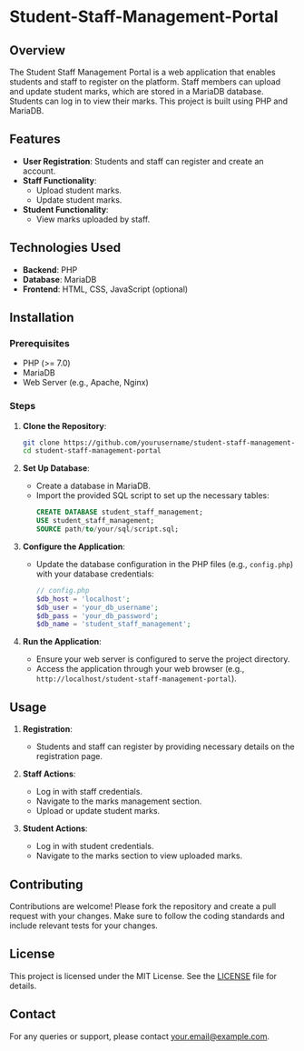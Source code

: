 # Student-Staff-Management-Portal

## Overview
The Student Staff Management Portal is a web application that enables students and staff to register on the platform. Staff members can upload and update student marks, which are stored in a MariaDB database. Students can log in to view their marks. This project is built using PHP and MariaDB.

## Features
- **User Registration**: Students and staff can register and create an account.
- **Staff Functionality**:
  - Upload student marks.
  - Update student marks.
- **Student Functionality**:
  - View marks uploaded by staff.

## Technologies Used
- **Backend**: PHP
- **Database**: MariaDB
- **Frontend**: HTML, CSS, JavaScript (optional)

## Installation

### Prerequisites
- PHP (>= 7.0)
- MariaDB
- Web Server (e.g., Apache, Nginx)

### Steps

1. **Clone the Repository**:
    ```bash
    git clone https://github.com/yourusername/student-staff-management-portal.git
    cd student-staff-management-portal
    ```

2. **Set Up Database**:
    - Create a database in MariaDB.
    - Import the provided SQL script to set up the necessary tables:
      ```sql
      CREATE DATABASE student_staff_management;
      USE student_staff_management;
      SOURCE path/to/your/sql/script.sql;
      ```

3. **Configure the Application**:
    - Update the database configuration in the PHP files (e.g., `config.php`) with your database credentials:
      ```php
      // config.php
      $db_host = 'localhost';
      $db_user = 'your_db_username';
      $db_pass = 'your_db_password';
      $db_name = 'student_staff_management';
      ```

4. **Run the Application**:
    - Ensure your web server is configured to serve the project directory.
    - Access the application through your web browser (e.g., `http://localhost/student-staff-management-portal`).

## Usage

1. **Registration**:
   - Students and staff can register by providing necessary details on the registration page.

2. **Staff Actions**:
   - Log in with staff credentials.
   - Navigate to the marks management section.
   - Upload or update student marks.

3. **Student Actions**:
   - Log in with student credentials.
   - Navigate to the marks section to view uploaded marks.

## Contributing
Contributions are welcome! Please fork the repository and create a pull request with your changes. Make sure to follow the coding standards and include relevant tests for your changes.

## License
This project is licensed under the MIT License. See the [LICENSE](LICENSE) file for details.

## Contact
For any queries or support, please contact [your.email@example.com](mailto:your.email@example.com).
